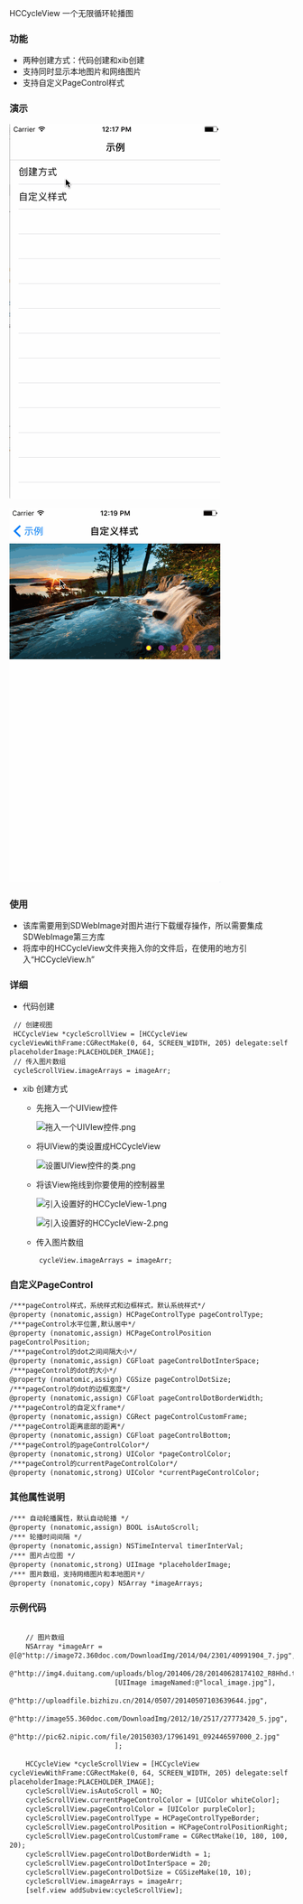 HCCycleView 一个无限循环轮播图
### 功能
- 两种创建方式：代码创建和xib创建
- 支持同时显示本地图片和网络图片
- 支持自定义PageControl样式

### 演示

![创建方式演示](https://github.com/ACoderNHC/HCCycleView/blob/master/HCCycleViewDemo/创建方式.gif)

![自定义样式演示](https://github.com/ACoderNHC/HCCycleView/blob/master/HCCycleViewDemo/自定义样式.gif)

### 使用
- 该库需要用到SDWebImage对图片进行下载缓存操作，所以需要集成SDWebImage第三方库
- 将库中的HCCycleView文件夹拖入你的文件后，在使用的地方引入“HCCycleView.h”

### 详细
- 代码创建

```objc
 // 创建视图
 HCCycleView *cycleScrollView = [HCCycleView cycleViewWithFrame:CGRectMake(0, 64, SCREEN_WIDTH, 205) delegate:self placeholderImage:PLACEHOLDER_IMAGE];
 // 传入图片数组
 cycleScrollView.imageArrays = imageArr;
```

- xib 创建方式
  
  - 先拖入一个UIView控件

       ![拖入一个UIVIew控件.png](http://upload-images.jianshu.io/upload_images/641084-8a4389ae3f8e1b89.png?imageMogr2/auto-orient/strip%7CimageView2/2/w/1240)

  - 将UIView的类设置成HCCycleView
      
      ![设置UIView控件的类.png](http://upload-images.jianshu.io/upload_images/641084-2d2df7b943550903.png?imageMogr2/auto-orient/strip%7CimageView2/2/w/1240)

  - 将该View拖线到你要使用的控制器里

      ![引入设置好的HCCycleView-1.png](http://upload-images.jianshu.io/upload_images/641084-2604fa37de8b2f1d.png?imageMogr2/auto-orient/strip%7CimageView2/2/w/1240)

      ![引入设置好的HCCycleView-2.png](http://upload-images.jianshu.io/upload_images/641084-2df4a54e15d683b4.png?imageMogr2/auto-orient/strip%7CimageView2/2/w/1240)

  -  传入图片数组
	```objc
 		cycleView.imageArrays = imageArr;
	```


### 自定义PageControl

```objc
/***pageControl样式，系统样式和边框样式，默认系统样式*/
@property (nonatomic,assign) HCPageControlType pageControlType;
/***pageControl水平位置,默认居中*/
@property (nonatomic,assign) HCPageControlPosition pageControlPosition;
/***pageControl的dot之间间隔大小*/
@property (nonatomic,assign) CGFloat pageControlDotInterSpace;
/***pageControl的dot的大小*/
@property (nonatomic,assign) CGSize pageControlDotSize;
/***pageControl的dot的边框宽度*/
@property (nonatomic,assign) CGFloat pageControlDotBorderWidth;
/***pageControl的自定义frame*/
@property (nonatomic,assign) CGRect pageControlCustomFrame;
/***pageControl距离底部的距离*/
@property (nonatomic,assign) CGFloat pageControlBottom;
/***pageControl的pageControlColor*/
@property (nonatomic,strong) UIColor *pageControlColor;
/***pageControl的currentPageControlColor*/
@property (nonatomic,strong) UIColor *currentPageControlColor; 
```
### 其他属性说明
```objc
/*** 自动轮播属性，默认自动轮播 */
@property (nonatomic,assign) BOOL isAutoScroll;
/*** 轮播时间间隔 */
@property (nonatomic,assign) NSTimeInterval timerInterVal;
/*** 图片占位图 */
@property (nonatomic,strong) UIImage *placeholderImage;
/*** 图片数组，支持网络图片和本地图片*/
@property (nonatomic,copy) NSArray *imageArrays;
```
### 示例代码
```objc

    // 图片数组
    NSArray *imageArr = @[@"http://image72.360doc.com/DownloadImg/2014/04/2301/40991904_7.jpg",
                          @"http://img4.duitang.com/uploads/blog/201406/28/20140628174102_R8Hhd.thumb.700_0.jpeg",
                          [UIImage imageNamed:@"local_image.jpg"],
                          @"http://uploadfile.bizhizu.cn/2014/0507/20140507103639644.jpg",
                          @"http://image55.360doc.com/DownloadImg/2012/10/2517/27773420_5.jpg",
                          @"http://pic62.nipic.com/file/20150303/17961491_092446597000_2.jpg"
                          ];
    
    HCCycleView *cycleScrollView = [HCCycleView cycleViewWithFrame:CGRectMake(0, 64, SCREEN_WIDTH, 205) delegate:self placeholderImage:PLACEHOLDER_IMAGE];
    cycleScrollView.isAutoScroll = NO;
    cycleScrollView.currentPageControlColor = [UIColor whiteColor];
    cycleScrollView.pageControlColor = [UIColor purpleColor];
    cycleScrollView.pageControlType = HCPageControlTypeBorder;
    cycleScrollView.pageControlPosition = HCPageControlPositionRight;
    cycleScrollView.pageControlCustomFrame = CGRectMake(10, 180, 100, 20);
    cycleScrollView.pageControlDotBorderWidth = 1;
    cycleScrollView.pageControlDotInterSpace = 20;
    cycleScrollView.pageControlDotSize = CGSizeMake(10, 10);
    cycleScrollView.imageArrays = imageArr;
    [self.view addSubview:cycleScrollView];
```

